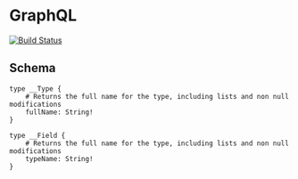 # GraphQL

[![Build Status](https://travis-ci.org/chemisus/graphql.svg?branch=master)](https://travis-ci.org/chemisus/graphql)

## Schema

```
type __Type {
    # Returns the full name for the type, including lists and non null modifications
    fullName: String!
}
```

```
type __Field {
    # Returns the full name for the type, including lists and non null modifications
    typeName: String!
}
```
